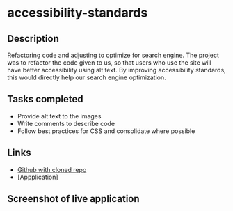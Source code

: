 # accessibility-standards

## Description
Refactoring code and adjusting to optimize for search engine.
The project was to refactor the code given to us, so that users who use the site will have better accessibility using alt text. By improving accessibility standards, this would directly help our search engine optimization.

## Tasks completed
- Provide alt text to the images
- Write comments to describe code
- Follow best practices for CSS and consolidate where possible

## Links
- [Github with cloned repo](https://github.com/whale136/accessibility-standards)
- [Appplication]

## Screenshot of live application
